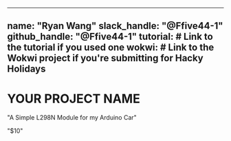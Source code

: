 
---
name: "Ryan Wang"
slack_handle: "@Ffive44-1"
github_handle: "@Ffive44-1"
tutorial: # Link to the tutorial if you used one
wokwi: # Link to the Wokwi project if you're submitting for Hacky Holidays
---

# YOUR PROJECT NAME

<!-- Describe your board in 2-3 sentences. What are you making? What will it do? -->
"A Simple L298N Module for my Arduino Car"
<!-- How much is it going to cost? -->
"$10"
<!-- Tell us a little bit about your design process. What were some challenges? What helped? ***Totally optional*** -->
